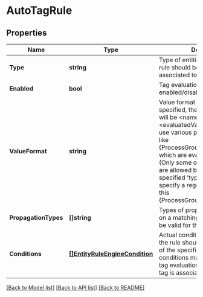 # AutoTagRule

## Properties
Name | Type | Description | Notes
------------ | ------------- | ------------- | -------------
**Type** | **string** | Type of entities for which the tag rule should be evaluated and associated to if it matches. | 
**Enabled** | **bool** | Tag evaluation rule enabled/disabled | 
**ValueFormat** | **string** | Value format for the tag value. If specified, the format of the tag will be &lt;name&gt;:&lt;evaluatedValueFormat&gt;. You can use various placeholders in here like {ProcessGroup:DetectedName} which are evaluated at run-time. (Only some of those placeholders are allowed based on the specified &#39;type&#39;.) You can also specify a regex for extraction like this {ProcessGroup:DetectedName\\.*}. | [optional] 
**PropagationTypes** | **[]string** | Types of propagation to be done on a matching tag. Only some may be valid for the specified &#39;type&#39;. | [optional] 
**Conditions** | [**[]EntityRuleEngineCondition**](EntityRuleEngineCondition.md) | Actual conditions of the rule when the rule should match for an entity of the specified &#39;type&#39;.Only if all conditions match for an entity, the tag evaluation is positive and the tag is associated with the entity. | 

[[Back to Model list]](../README.md#documentation-for-models) [[Back to API list]](../README.md#documentation-for-api-endpoints) [[Back to README]](../README.md)


